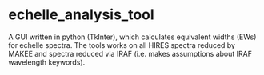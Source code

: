 # echelle_analysis_tool
A GUI written in python (TkInter), which calculates equivalent widths (EWs) for echelle spectra. The tools works on all HIRES spectra reduced by MAKEE and spectra reduced via IRAF (i.e. makes assumptions about IRAF wavelength keywords).
